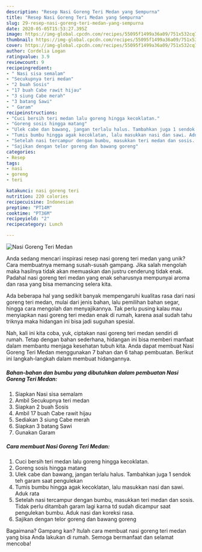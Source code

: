 ```yaml
---
description: "Resep Nasi Goreng Teri Medan yang Sempurna"
title: "Resep Nasi Goreng Teri Medan yang Sempurna"
slug: 29-resep-nasi-goreng-teri-medan-yang-sempurna
date: 2020-05-05T15:53:27.395Z
image: https://img-global.cpcdn.com/recipes/55095f1499a36a09/751x532cq70/nasi-goreng-teri-medan-foto-resep-utama.jpg
thumbnail: https://img-global.cpcdn.com/recipes/55095f1499a36a09/751x532cq70/nasi-goreng-teri-medan-foto-resep-utama.jpg
cover: https://img-global.cpcdn.com/recipes/55095f1499a36a09/751x532cq70/nasi-goreng-teri-medan-foto-resep-utama.jpg
author: Cordelia Logan
ratingvalue: 3.9
reviewcount: 9
recipeingredient:
- " Nasi sisa semalam"
- "Secukupnya teri medan"
- "2 buah Sosis"
- "17 buah Cabe rawit hijau"
- "3 siung Cabe merah"
- "3 batang Sawi"
- " Garam"
recipeinstructions:
- "Cuci bersih teri medan lalu goreng hingga kecoklatan."
- "Goreng sosis hingga matang"
- "Ulek cabe dan bawang, jangan terlalu halus. Tambahkan juga 1 sendok teh garam saat pengulekan"
- "Tumis bumbu hingga agak kecoklatan, lalu masukkan nasi dan sawi. Aduk rata"
- "Setelah nasi tercampur dengan bumbu, masukkan teri medan dan sosis. Tidak perlu ditambah garam lagi karna td sudah dicampur saat pengulekan bumbu. Aduk nasi dan koreksi rasa."
- "Sajikan dengan telor goreng dan bawang goreng"
categories:
- Resep
tags:
- nasi
- goreng
- teri

katakunci: nasi goreng teri 
nutrition: 220 calories
recipecuisine: Indonesian
preptime: "PT14M"
cooktime: "PT36M"
recipeyield: "2"
recipecategory: Lunch

---
```



![Nasi Goreng Teri Medan](https://img-global.cpcdn.com/recipes/55095f1499a36a09/751x532cq70/nasi-goreng-teri-medan-foto-resep-utama.jpg)

Anda sedang mencari inspirasi resep nasi goreng teri medan yang unik? Cara membuatnya memang susah-susah gampang. Jika salah mengolah maka hasilnya tidak akan memuaskan dan justru cenderung tidak enak. Padahal nasi goreng teri medan yang enak seharusnya mempunyai aroma dan rasa yang bisa memancing selera kita.

Ada beberapa hal yang sedikit banyak mempengaruhi kualitas rasa dari nasi goreng teri medan, mulai dari jenis bahan, lalu pemilihan bahan segar, hingga cara mengolah dan menyajikannya. Tak perlu pusing kalau mau menyiapkan nasi goreng teri medan enak di rumah, karena asal sudah tahu triknya maka hidangan ini bisa jadi suguhan spesial.




Nah, kali ini kita coba, yuk, ciptakan nasi goreng teri medan sendiri di rumah. Tetap dengan bahan sederhana, hidangan ini bisa memberi manfaat dalam membantu menjaga kesehatan tubuh kita. Anda dapat membuat Nasi Goreng Teri Medan menggunakan 7 bahan dan 6 tahap pembuatan. Berikut ini langkah-langkah dalam membuat hidangannya.

<!--inarticleads1-->

##### Bahan-bahan dan bumbu yang dibutuhkan dalam pembuatan Nasi Goreng Teri Medan:

1. Siapkan  Nasi sisa semalam
1. Ambil Secukupnya teri medan
1. Siapkan 2 buah Sosis
1. Ambil 17 buah Cabe rawit hijau
1. Sediakan 3 siung Cabe merah
1. Siapkan 3 batang Sawi
1. Gunakan  Garam




<!--inarticleads2-->

##### Cara membuat Nasi Goreng Teri Medan:

1. Cuci bersih teri medan lalu goreng hingga kecoklatan.
1. Goreng sosis hingga matang
1. Ulek cabe dan bawang, jangan terlalu halus. Tambahkan juga 1 sendok teh garam saat pengulekan
1. Tumis bumbu hingga agak kecoklatan, lalu masukkan nasi dan sawi. Aduk rata
1. Setelah nasi tercampur dengan bumbu, masukkan teri medan dan sosis. Tidak perlu ditambah garam lagi karna td sudah dicampur saat pengulekan bumbu. Aduk nasi dan koreksi rasa.
1. Sajikan dengan telor goreng dan bawang goreng




Bagaimana? Gampang kan? Itulah cara membuat nasi goreng teri medan yang bisa Anda lakukan di rumah. Semoga bermanfaat dan selamat mencoba!
